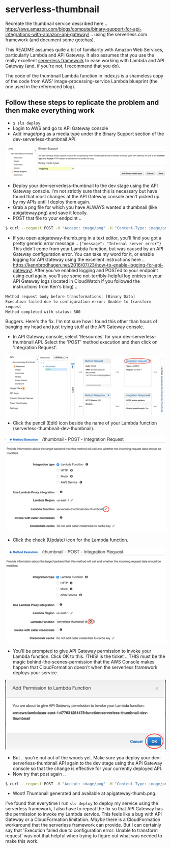 # serverless-thumbnail
Recreate the thumbnail service described here .. https://aws.amazon.com/blogs/compute/binary-support-for-api-integrations-with-amazon-api-gateway/ .. using the serverless.com framework (and document some gotchas).

This README assumes quite a bit of familiarity with Amazon Web Services, particularly Lambda and API Gateway. It also assumes that you use the really excellent [serverless framework](https://serverless.com/) to ease working with Lambda and API Gateway (and, if you're not, I recommend that you do).

The code of the thumbnail Lambda function in index.js is a shameless copy of the code from AWS' image-processing-service Lambda blueprint (the one used in the referenced blog).


Follow these steps to replicate the problem and then make everything work
---
* ```$ sls deploy```
* Login to AWS and go to API Gateway console
* Add image/png as a media type under the Binary Support section of the dev-serverless-thumbnail API.

![alt Binary Support screen shot](Step_Binary_Support.png "Binary Support screen shot")

* Deploy your dev-serverless-thumbnail to the dev stage using the API Gateway console. I'm not strictly sure that this is necessary but have found that most changes at the API Gateway console aren't picked up by my APIs until I deploy them again.
* Grab a png file for which you have ALWAYS wanted a thumbnail (like apigateway.png) and save it locally.
* POST that file to your endpoint ..

```bash
$ curl --request POST -H "Accept: image/png" -H "Content-Type: image/png" --data-binary "@apigateway.png" https://XXXXX.execute-api.us-east-1.amazonaws.com/dev/thumbnail > apigateway-thumb.png
```

* If you open apigateway-thumb.png in a text editor, you'll find you got a pretty generic error message .. ```{"message": "Internal server error"}``` This didn't come from your Lambda function, but was caused by an API Gateway configuration error. You can take my word for it, or enable logging for API Gateway using the excellent instructions here .. https://kennbrodhagen.net/2016/07/23/how-to-enable-logging-for-api-gateway/. After you've enabled logging and POSTed to your endpoint using curl again, you'll see some not-terribly-helpful log entries in your API Gateway logs (located in CloudWatch if you followed the instructions from Ken's blog) ..

```
Method request body before transformations: [Binary Data]
Execution failed due to configuration error: Unable to transform request
Method completed with status: 500
```

Buggers. Here's the fix. I'm not sure how I found this other than hours of banging my head and just trying stuff at the API Gateway console. 

* In API Gateway console, select 'Resources' for your dev-serverless-thumbnail API. Select the 'POST' method execution and then click on 'Integration Request'.

![alt Integration Request screen shot](Step_Integration_Request.png "Integration Request screen shot")

* Click the pencil (Edit) icon beside the name of your Lambda function (serverless-thumbnail-dev-thumbnail).

![alt Edit Function screen shot](Step_Edit_Lambda_Function.png "Edit Function screen shot")

* Click the check (Update) icon for the Lambda function.

![alt Update Function screen shot](Step_Update_Lambda_Function.png "Update Function screen shot")

* You'll be prompted to give API Gateway permission to invoke your Lambda function. Click OK to this. !THIS! is the ticket .. THIS must be the magic behind-the-scenes-permission that the AWS Console makes happen that CloudFormation doesn't when the serverless framework deploys your service.

![alt Add Permission screen shot](Step_Add_Permission.png "Add Permission screen shot")

* But .. you're not out of the woods yet. Make sure you deploy your dev-serverless-thumbnail API again to the dev stage using the API Gateway console so that the change is effective for your currently deployed API.
* Now try that post again ..

```bash
$ curl --request POST -H "Accept: image/png" -H "Content-Type: image/png" --data-binary "@apigateway.png" https://92r2q9ff4a.execute-api.us-east-1.amazonaws.com/dev/thumbnail > apigateway-thumb.png
```

* Woot! Thumbnail generated and available at apigateway-thumb.png.

I've found that everytime I run ```sls deploy``` to deploy my service using the serverless framework, I also have to repeat the fix so that API Gateway has the permission to invoke my Lambda service. This feels like a bug with API Gateway or a CloudFormation limitation.  *Maybe* there is a CloudFormation workaround that the serverless framework can provide. But I can certainly say that 'Execution failed due to configuration error: Unable to transform request' was not that helpful when trying to figure out what was needed to make this work.

